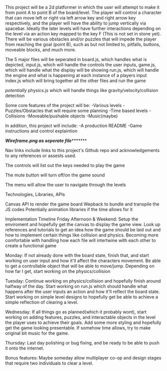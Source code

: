 This project will be a 2d platformer in which the user will attempt to make it from point A to point B of the board/level. The player will control a character that can move left or right via left arrow key and right arrow key respectively, and the player will have the ability to jump vertically via spacebar. Ideally the later levels will have further interactions depending on the level via an action key mapped to the key F (This is not set in stone yet). There will be various obstacles and/or puzzles that will impede the player from reaching the goal (point B), such as but not limited to, pitfalls, buttons, moveable blocks, and much more.

The 5 major files will be seperated in 
board.js, which handles what is depicted, 
input.js, which will handle the controls the user inputs, 
game.js,  which will handle what the display will be showing
run.js,   which will handle the engine and what is happening at each instance of a players input
index.js  which will bring together all the other files and run the game

*potentially* physics.js which will handle things like gravity/velocity/collision detection

Some core features of the project will be:
-Various levels
-Puzzles/Obstacles that will require some planning
-Time based levels
-Collisions
-Moveable/pushable objects
-Music(maybe)

In addition, this project will include:
-A production README
-Game instructions and control explaintion

*********Wireframe.png as seperate file****************

Nav links include links to this project's Github repo and acknowledgements to any references or assests used.

The controls will list out the keys needed to play the game

The mute button will turn off/on the game sound

The menu will allow the user to navigate through the levels


Technologies, Libraries, APIs

Canvas API to render the game board
Wepback to bundle and transpile the JS codes
Potentially animation libraries if the time allows for it

Implementation Timeline
Friday Afternoon & Weekend: Setup the enviroment and hopefully get the canvas to display the game view.
Look up references and tutorials to get an idea how the game should be laid out and how to implement certain
things like collision and physics. Becoming more comfortable with handling how each file will intertwine with
each other to create a functional game

Monday: If not already done with the board state, finish that, and start working on user input and how it'll affect
the characters movement. Be able to get a controllable object that will be able to move/jump. Depending on how far 
I get, start working on the physics/collision

Tuesday: Continue working on physics/collision and hopefully finish around halfway of the day. Start working on 
run.js which should handle what happens after the user inputs an action and how it'll reflect the board state. 
Start working on simple level designs to hopefully get be able to achieve a simple reflection of clearing a level.

Wednesday: If all things go as planned(which it probably wont), start working on adding features, puzzles, and interactable
objects in the level the player uses to achieve their goals. Add some more styling and hopefully get the game looking presentable.
If somehow time allows, try to make original bit music for the game.

Thursday: Last day polishing or bug fixing, and be ready to be able to push it onto the internet.

Bonus features:
Maybe someday allow multiplayer co-op and design stages that require two individuals to clear a level.
